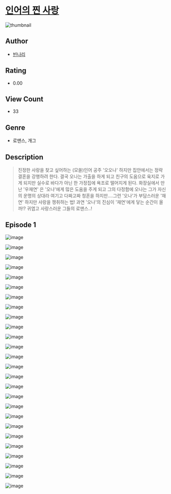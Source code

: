 # [인어의 찐 사랑](https://comic.naver.com/challenge/list?titleId=811158)
![thumbnail](https://image-comic.pstatic.net/user_contents_data/challenge_comic/2023/05/25/285352/upload_7377289136999446117_480x623.jpeg)

## Author
- [빈나리](https://comic.naver.com/artistTitle?id=285352)

## Rating
- 0.00

## View Count
- 33

## Genre
- 로맨스, 개그

## Description
> 진정한 사랑을 찾고 싶어하는 (모쏠)인어 공주 '오오나' 하지만 집안에서는 정략 결혼을 강행하려 한다. 결국 오나는 가출을 하게 되고 친구의 도움으로 육지로 가게 되지만 실수로 바다가 아닌 한 가정집에 욕조로 떨어지게 된다. 화장실에서 만난 '우재연' 은 '오나'에게 많은 도움을 주게 되고 그의 다정함에 오나는 그가 자신의 운명의 상대라 여기고 다짜고짜 청혼을 하지만....그런 '오나'가 부담스러운 '재연' 하지만 사랑을 쟁취하는 법! 과연 '오나'의 진심이 '재연'에게 닿는 순간이 올까!? 귀엽고 사랑스러운 그들의 로맨스..!


## Episode 1
![image](https://image-comic.pstatic.net/user_contents_data/challenge_comic/2023/05/25/285352/upload_7162474247504671586.jpeg)

![image](https://image-comic.pstatic.net/user_contents_data/challenge_comic/2023/05/25/285352/upload_4122313615328096358.jpeg)

![image](https://image-comic.pstatic.net/user_contents_data/challenge_comic/2023/05/25/285352/upload_3847594024264545379.jpeg)

![image](https://image-comic.pstatic.net/user_contents_data/challenge_comic/2023/05/25/285352/upload_3618416017643222581.jpeg)

![image](https://image-comic.pstatic.net/user_contents_data/challenge_comic/2023/05/25/285352/upload_7221631096355961137.jpeg)

![image](https://image-comic.pstatic.net/user_contents_data/challenge_comic/2023/05/25/285352/upload_3546364122976772449.jpeg)

![image](https://image-comic.pstatic.net/user_contents_data/challenge_comic/2023/05/25/285352/upload_4063766815085716273.jpeg)

![image](https://image-comic.pstatic.net/user_contents_data/challenge_comic/2023/05/25/285352/upload_3558467352862799457.jpeg)

![image](https://image-comic.pstatic.net/user_contents_data/challenge_comic/2023/05/25/285352/upload_7233737797347326264.jpeg)

![image](https://image-comic.pstatic.net/user_contents_data/challenge_comic/2023/05/25/285352/upload_3559029199851566392.jpeg)

![image](https://image-comic.pstatic.net/user_contents_data/challenge_comic/2023/05/25/285352/upload_7365135152696157232.jpeg)

![image](https://image-comic.pstatic.net/user_contents_data/challenge_comic/2023/05/25/285352/upload_7293642497131362659.jpeg)

![image](https://image-comic.pstatic.net/user_contents_data/challenge_comic/2023/05/25/285352/upload_3977858682403893862.jpeg)

![image](https://image-comic.pstatic.net/user_contents_data/challenge_comic/2023/05/25/285352/upload_3990531639765842231.jpeg)

![image](https://image-comic.pstatic.net/user_contents_data/challenge_comic/2023/05/25/285352/upload_3703419278783428915.jpeg)

![image](https://image-comic.pstatic.net/user_contents_data/challenge_comic/2023/05/25/285352/upload_3762811782980776550.jpeg)

![image](https://image-comic.pstatic.net/user_contents_data/challenge_comic/2023/05/25/285352/upload_4063993319480897848.jpeg)

![image](https://image-comic.pstatic.net/user_contents_data/challenge_comic/2023/05/25/285352/upload_3558469574266990647.jpeg)

![image](https://image-comic.pstatic.net/user_contents_data/challenge_comic/2023/05/25/285352/upload_7377798210886252902.jpeg)

![image](https://image-comic.pstatic.net/user_contents_data/challenge_comic/2023/05/25/285352/upload_7147838661930792292.jpeg)

![image](https://image-comic.pstatic.net/user_contents_data/challenge_comic/2023/05/25/285352/upload_3545849375440843878.jpeg)

![image](https://image-comic.pstatic.net/user_contents_data/challenge_comic/2023/05/25/285352/upload_7161060288483648825.jpeg)

![image](https://image-comic.pstatic.net/user_contents_data/challenge_comic/2023/05/25/285352/upload_7305226930253620835.jpeg)

![image](https://image-comic.pstatic.net/user_contents_data/challenge_comic/2023/05/25/285352/upload_4051332257732322096.jpeg)

![image](https://image-comic.pstatic.net/user_contents_data/challenge_comic/2023/05/25/285352/upload_3544955652876493875.jpeg)

![image](https://image-comic.pstatic.net/user_contents_data/challenge_comic/2023/05/25/285352/upload_3978142163110670945.jpeg)
